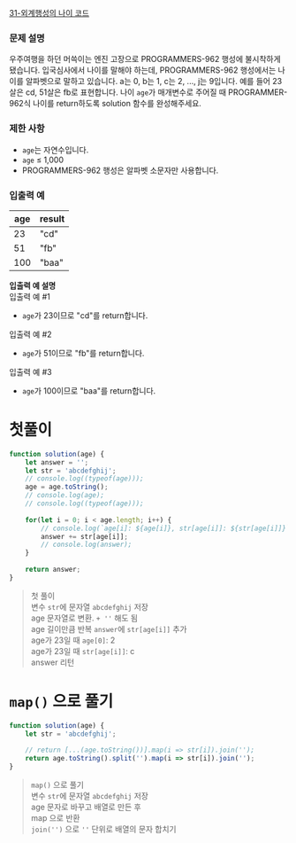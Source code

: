 [31-외계행성의 나이 코드](../codes/31외계행성의_나이.js)  

### 문제 설명
우주여행을 하던 머쓱이는 엔진 고장으로 PROGRAMMERS-962 행성에 불시착하게 됐습니다. 입국심사에서 나이를 말해야 하는데, PROGRAMMERS-962 행성에서는 나이를 알파벳으로 말하고 있습니다. a는 0, b는 1, c는 2, ..., j는 9입니다. 예를 들어 23살은 cd, 51살은 fb로 표현합니다. 나이 `age`가 매개변수로 주어질 때 PROGRAMMER-962식 나이를 return하도록 solution 함수를 완성해주세요.  

### 제한 사항  
- `age`는 자연수입니다.  
- `age` ≤ 1,000  
- PROGRAMMERS-962 행성은 알파벳 소문자만 사용합니다.  


### 입출력 예   
| age | result |  
| --- | --- |  
| 23 | "cd" |  
| 51 | "fb" |  
| 100 | "baa" |  

**입출력 예 설명**  
입출력 예 #1
- `age`가 23이므로 "cd"를 return합니다.

입출력 예 #2
- `age`가 51이므로 "fb"를 return합니다.

입출력 예 #3
- `age`가 100이므로 "baa"를 return합니다.

# 첫풀이  
```jsx
function solution(age) {
    let answer = '';
    let str = 'abcdefghij';
    // console.log((typeof(age)));
    age = age.toString();
    // console.log(age);
    // console.log((typeof(age)));
    
    for(let i = 0; i < age.length; i++) {
        // console.log(`age[i]: ${age[i]}, str[age[i]]: ${str[age[i]]}`);
        answer += str[age[i]];
        // console.log(answer);
    }
    
    return answer;
}
```
> 첫 풀이  
> 변수 `str`에 문자열 `abcdefghij` 저장  
> age 문자열로 변환.  `+ ''` 해도 됨    
> age 길이만큼 반복 `answer`에 `str[age[i]]` 추가  
> age가 23일 때 `age[0]`: 2  
> age가 23일 때 `str[age[i]]`: c  
> answer 리턴  

# `map()` 으로 풀기  
```jsx
function solution(age) {
    let str = 'abcdefghij';
    
    // return [...(age.toString())].map(i => str[i]).join('');
    return age.toString().split('').map(i => str[i]).join('');
}
```
> `map()` 으로 풀기  
> 변수 `str`에 문자열 `abcdefghij` 저장  
> age 문자로 바꾸고 배열로 만든 후  
> map 으로 반환  
> `join('')` 으로 `''` 단위로 배열의 문자 합치기  

